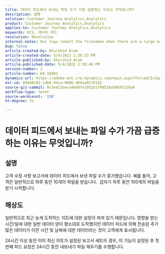 ```yaml
---
title: 데이터 피드에서 보내는 파일 수가 가끔 급증하는 이유는 무엇입니까?
description: 설명
solution: Customer Journey Analytics,Analytics
product: Customer Journey Analytics,Analytics
applies-to: Customer Journey Analytics,Analytics
keywords: KCS, 데이터 피드
resolution: Resolution
internal-notes: Our logs redact the filenames when there are a large number of export files processed by data feeds, so you will see the file name in the logs "df_files" section as "REDACTED".
bug: false
article-created-by: Khurshid Alam
article-created-date: 5/4/2022 2:36:33 PM
article-published-by: Khurshid Alam
article-published-date: 5/4/2022 2:38:40 PM
version-number: 2
article-number: KA-16481
dynamics-url: https://adobe-ent.crm.dynamics.com/main.aspx?forceUCI=1&pagetype=entityrecord&etn=knowledgearticle&id=a20ec093-b7cb-ec11-a7b5-6045bd00dbbc
exl-id: 09449c02-cdbb-44ca-9096-d69aa01781d2
source-git-commit: 0c3e421beca46d9fe1952b1f98538a50697216a0
workflow-type: tm+mt
source-wordcount: '158'
ht-degree: 1%

---
```


# 데이터 피드에서 보내는 파일 수가 가끔 급증하는 이유는 무엇입니까?

## 설명


고객 수정 사항 보고서에 데이터 피드에서 보낸 파일 수가 증가했습니다. 예를 들어, 고객은 일반적으로 하루 동안 10개의 파일을 받습니다.  갑자기 하루 동안 100개의 파일을 받기 시작합니다.


## 해상도


일반적으로 최근 늦게 도착하는 히트에 대한 설정이 켜져 있기 때문입니다. 영향을 받는 시간/일에 대한 일반 데이터 양이 평소대로 도착했지만 데이터 피드에 의해 전송된 추가 많은 데이터가 이전 시간 및 날짜에 대한 데이터라는 것이 고객에게 표시됩니다.

24시간 이상 동안 이미 최신 히트가 설정된 보고서 세트의 경우, 이 기능이 설정된 후 첫 번째 피드 요청은 24시간 동안 내보내기 파일 채우기를 수행합니다.

